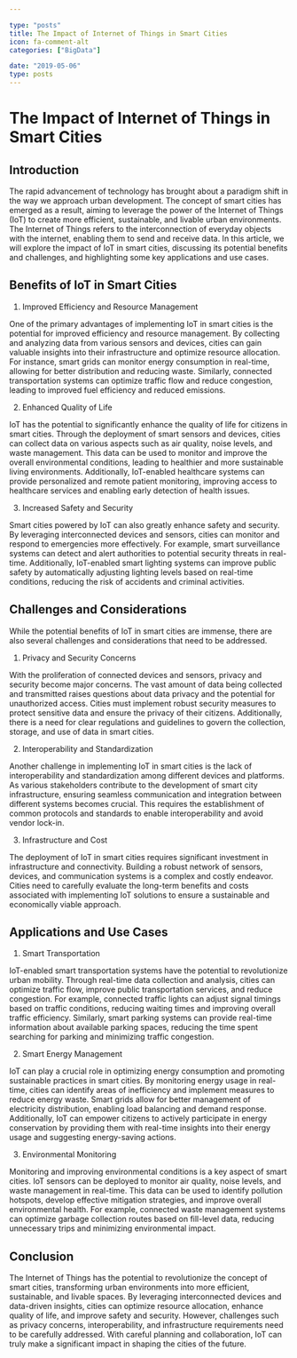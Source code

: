 ```yaml
---

type: "posts"
title: The Impact of Internet of Things in Smart Cities
icon: fa-comment-alt
categories: ["BigData"]

date: "2019-05-06"
type: posts
---
```





# The Impact of Internet of Things in Smart Cities

## Introduction

The rapid advancement of technology has brought about a paradigm shift in the way we approach urban development. The concept of smart cities has emerged as a result, aiming to leverage the power of the Internet of Things (IoT) to create more efficient, sustainable, and livable urban environments. The Internet of Things refers to the interconnection of everyday objects with the internet, enabling them to send and receive data. In this article, we will explore the impact of IoT in smart cities, discussing its potential benefits and challenges, and highlighting some key applications and use cases.

## Benefits of IoT in Smart Cities

1. Improved Efficiency and Resource Management

One of the primary advantages of implementing IoT in smart cities is the potential for improved efficiency and resource management. By collecting and analyzing data from various sensors and devices, cities can gain valuable insights into their infrastructure and optimize resource allocation. For instance, smart grids can monitor energy consumption in real-time, allowing for better distribution and reducing waste. Similarly, connected transportation systems can optimize traffic flow and reduce congestion, leading to improved fuel efficiency and reduced emissions.

2. Enhanced Quality of Life

IoT has the potential to significantly enhance the quality of life for citizens in smart cities. Through the deployment of smart sensors and devices, cities can collect data on various aspects such as air quality, noise levels, and waste management. This data can be used to monitor and improve the overall environmental conditions, leading to healthier and more sustainable living environments. Additionally, IoT-enabled healthcare systems can provide personalized and remote patient monitoring, improving access to healthcare services and enabling early detection of health issues.

3. Increased Safety and Security

Smart cities powered by IoT can also greatly enhance safety and security. By leveraging interconnected devices and sensors, cities can monitor and respond to emergencies more effectively. For example, smart surveillance systems can detect and alert authorities to potential security threats in real-time. Additionally, IoT-enabled smart lighting systems can improve public safety by automatically adjusting lighting levels based on real-time conditions, reducing the risk of accidents and criminal activities.

## Challenges and Considerations

While the potential benefits of IoT in smart cities are immense, there are also several challenges and considerations that need to be addressed.

1. Privacy and Security Concerns

With the proliferation of connected devices and sensors, privacy and security become major concerns. The vast amount of data being collected and transmitted raises questions about data privacy and the potential for unauthorized access. Cities must implement robust security measures to protect sensitive data and ensure the privacy of their citizens. Additionally, there is a need for clear regulations and guidelines to govern the collection, storage, and use of data in smart cities.

2. Interoperability and Standardization

Another challenge in implementing IoT in smart cities is the lack of interoperability and standardization among different devices and platforms. As various stakeholders contribute to the development of smart city infrastructure, ensuring seamless communication and integration between different systems becomes crucial. This requires the establishment of common protocols and standards to enable interoperability and avoid vendor lock-in.

3. Infrastructure and Cost

The deployment of IoT in smart cities requires significant investment in infrastructure and connectivity. Building a robust network of sensors, devices, and communication systems is a complex and costly endeavor. Cities need to carefully evaluate the long-term benefits and costs associated with implementing IoT solutions to ensure a sustainable and economically viable approach.

## Applications and Use Cases

1. Smart Transportation

IoT-enabled smart transportation systems have the potential to revolutionize urban mobility. Through real-time data collection and analysis, cities can optimize traffic flow, improve public transportation services, and reduce congestion. For example, connected traffic lights can adjust signal timings based on traffic conditions, reducing waiting times and improving overall traffic efficiency. Similarly, smart parking systems can provide real-time information about available parking spaces, reducing the time spent searching for parking and minimizing traffic congestion.

2. Smart Energy Management

IoT can play a crucial role in optimizing energy consumption and promoting sustainable practices in smart cities. By monitoring energy usage in real-time, cities can identify areas of inefficiency and implement measures to reduce energy waste. Smart grids allow for better management of electricity distribution, enabling load balancing and demand response. Additionally, IoT can empower citizens to actively participate in energy conservation by providing them with real-time insights into their energy usage and suggesting energy-saving actions.

3. Environmental Monitoring

Monitoring and improving environmental conditions is a key aspect of smart cities. IoT sensors can be deployed to monitor air quality, noise levels, and waste management in real-time. This data can be used to identify pollution hotspots, develop effective mitigation strategies, and improve overall environmental health. For example, connected waste management systems can optimize garbage collection routes based on fill-level data, reducing unnecessary trips and minimizing environmental impact.

## Conclusion

The Internet of Things has the potential to revolutionize the concept of smart cities, transforming urban environments into more efficient, sustainable, and livable spaces. By leveraging interconnected devices and data-driven insights, cities can optimize resource allocation, enhance quality of life, and improve safety and security. However, challenges such as privacy concerns, interoperability, and infrastructure requirements need to be carefully addressed. With careful planning and collaboration, IoT can truly make a significant impact in shaping the cities of the future.